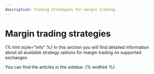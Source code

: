```yaml
---
description: Trading strategies for margin trading.
---
```


# Margin trading strategies

{% hint style="info" %}
In this section you will find detailed information about all available strategy options for margin trading on supported exchanges

You can find the articles in the sidebar.
{% endhint %}


